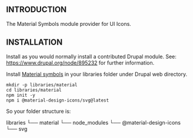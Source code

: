 ## INTRODUCTION

The Material Symbols module provider for UI Icons.

## INSTALLATION

Install as you would normally install a contributed Drupal module.
See: https://www.drupal.org/node/895232 for further information.

Install [Material symbols](https://github.com/marella/material-design-icons/tree/main/svg) in your libraries folder under Drupal web directory.

```shell
mkdir -p libraries/material
cd libraries/material
npm init -y
npm i @material-design-icons/svg@latest
```

So your folder structure is:

libraries
  └── material
      └── node_modules
          └── @material-design-icons
              └── svg
